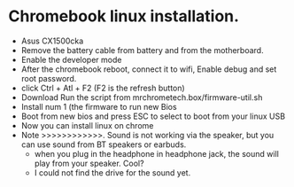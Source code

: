 # Chromebook linux installation.
- Asus CX1500cka
- Remove the battery cable from battery and from the motherboard.
- Enable the developer mode
- After the chromebook reboot, connect it to wifi, Enable debug and set root password.
- click Ctrl + Atl + F2 (F2 is the refresh button)
- Download Run the script from mrchrometech.box/firmware-util.sh
- Install num 1 (the firmware to run new Bios
- Boot from new bios and press ESC to select to boot from your linux USB
- Now you can install linux on chrome
- Note >>>>>>>>>>>>. Sound is not working via the speaker, but you can use sound from BT speakers or earbuds.
     - when you plug in the headphone in headphone jack, the sound will play from your speaker. Cool?
     - I could not find the drive for the sound yet.
